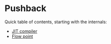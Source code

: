 # Pushback
Quick table of contents, starting with the internals:

- [JIT compiler](pushback/jit.md)
- [Flow point](pushback/point.md)
